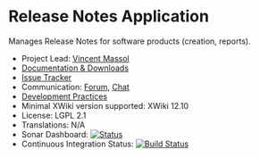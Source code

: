 # Release Notes Application

Manages Release Notes for software products (creation, reports).

* Project Lead: [Vincent Massol](https://www.xwiki.org/xwiki/bin/view/XWiki/VincentMassol)
* [Documentation & Downloads](https://extensions.xwiki.org/xwiki/bin/view/Extension/Release+Notes+Application/)
* [Issue Tracker](https://jira.xwiki.org/browse/RN)
* Communication: [Forum](https://dev.xwiki.org/xwiki/bin/view/Community/Discuss), [Chat](https://dev.xwiki.org/xwiki/bin/view/Community/Chat)
* [Development Practices](https://dev.xwiki.org)
* Minimal XWiki version supported: XWiki 12.10
* License: LGPL 2.1
* Translations: N/A
* Sonar Dashboard: [![Status](https://sonarcloud.io/api/project_badges/measure?project=org.xwiki.contrib.latex:latex&metric=alert_status)](https://sonarcloud.io/dashboard?id=org.xwiki.contrib.releasenotes:application-releasenotes)
* Continuous Integration Status: [![Build Status](https://ci.xwiki.org/job/XWiki%20Contrib/job/application-releasenotes/job/master/badge/icon)](https://ci.xwiki.org/job/XWiki%20Contrib/job/application-releasenotes/job/master/)
